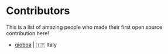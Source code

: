 # Contributors

This is a list of amazing people who made their first open source contribution here! 

<!-- Add your name below this line -->
- [gioboa](https://github.com/gioboa) | 🇮🇹 Italy 